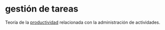 # gestión de tareas

Teoría de la [productividad](productividad.md) relacionada con la administración de actividades.
